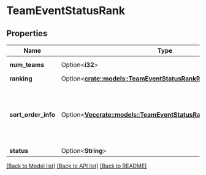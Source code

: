 # TeamEventStatusRank

## Properties

Name | Type | Description | Notes
------------ | ------------- | ------------- | -------------
**num_teams** | Option<**i32**> | Number of teams ranked. | [optional]
**ranking** | Option<[**crate::models::TeamEventStatusRankRanking**](Team_Event_Status_rank_ranking.md)> |  | [optional]
**sort_order_info** | Option<[**Vec<crate::models::TeamEventStatusRankSortOrderInfoInner>**](Team_Event_Status_rank_sort_order_info_inner.md)> | Ordered list of names corresponding to the elements of the `sort_orders` array. | [optional]
**status** | Option<**String**> |  | [optional]

[[Back to Model list]](../README.md#documentation-for-models) [[Back to API list]](../README.md#documentation-for-api-endpoints) [[Back to README]](../README.md)


